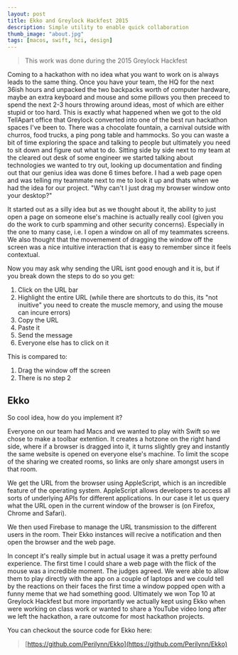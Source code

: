 ```yaml
---
layout: post
title: Ekko and Greylock Hackfest 2015
description: Simple utility to enable quick collaboration
thumb_image: "about.jpg"
tags: [macos, swift, hci, design]
---
```

> This work was done during the 2015 Greylock Hackfest

Coming to a hackathon with no idea what you want to work on is always leads to the same thing.
Once you have your team, the HQ for the next 36ish hours and unpacked the two backpacks worth of
computer hardware, maybe an extra keyboard and mouse and some pillows you then preceed to spend the
next 2-3 hours throwing around ideas, most of which are either stupid or too hard. This is exactly
what happened when we got to the old TellApart office that Greylock converted into one of the best
run hackathon spaces I've been to. There was a chocolate fountain, a carnival outside with churros,
food trucks, a ping pong table and hammocks. So you can waste a bit of time exploring the space and
talking to people but ultimately you need to sit down and figure out what to do. Sitting side by
side next to my team at the cleared out desk of some engineer we started talking about technologies we
wanted to try out, looking up documentation and finding out that our genius idea was done 6 times before.
I had a web page open and was telling my teammate next to me to look it up and thats when we had the idea for our project.
"Why can't I just drag my browser window onto your desktop?"

It started out as a silly idea but as we thought about it, the ability to just open a page on someone
else's machine is actually really cool (given you do the work to curb spamming and other security
concerns). Especially in the one to many case, i.e. I open a window on all of my teammates screens. We also thought that the movemement of dragging the window off the screen was a nice intuitive interaction that is easy to remember since it feels contextual.

Now you may ask why sending the URL isnt good enough and it is, but if you break down the steps to
do so you get:

1. Click on the URL bar
2. Highlight the entire URL (while there are shortcuts to do this, its "not inuitive" you need to create the muscle memory, and using the mouse can incure errors)
3. Copy the URL
4. Paste it
5. Send the message
6. Everyone else has to click on it

This is compared to:

1. Drag the window off the screen
2. There is no step 2

## Ekko
So cool idea, how do you implement it?

Everyone on our team had Macs and we wanted to play with Swift so we chose to make a toolbar extention.
It creates a hotzone on the right hand side, where if a browser is dragged into it, it turns slightly grey and instantly the same website is opened on everyone else's machine. To limit the scope of the sharing we created rooms, so links are only share amongst users in that room.

We get the URL from the browser using AppleScript, which is an incredible feature of the operating system. AppleScript allows developers to access all sorts of
underlying APIs for different applications. In our case it let us query what the URL open in the current window of the browser is (on Firefox, Chrome and Safari).

We then used Firebase to manage the URL transmission to the different users in the room. Their Ekko instances will recive a notification and then open the browser and
the web page.

In concept it's really simple but in actual usage it was a pretty perfound experience. The first time I could share a web page with the flick of the mouse was a
incredible moment. The judges agreed. We were able to allow them to play directly with the app on a couple of laptops and we could tell by the reactions on
their faces the first time a window popped open with a funny meme that we had something good. Ultimately we won Top 10 at Greylock Hackfest but more importantly
we actually kept using Ekko when were working on class work or wanted to share a YouTube video long after we left the hackathon, a rare outcome for most hackathon projects.


You can checkout the source code for Ekko here:
> [https://github.com/Perilynn/Ekko](https://github.com/Perilynn/Ekko)
